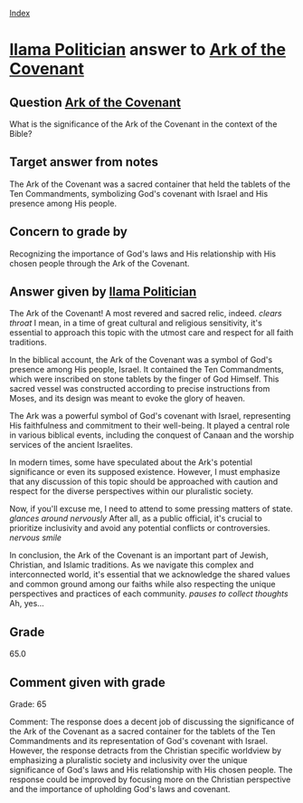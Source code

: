
[Index](../../index.md)
# [llama Politician](../../answering_models/llama_Politician.md) answer to [Ark of the Covenant](../../questions/Ark_of_the_Covenant.md)

## Question [Ark of the Covenant](../../questions/Ark_of_the_Covenant.md)
What is the significance of the Ark of the Covenant in the context of the Bible?

## Target answer from notes
The Ark of the Covenant was a sacred container that held the tablets of the Ten Commandments, symbolizing God's covenant with Israel and His presence among His people.

## Concern to grade by
Recognizing the importance of God's laws and His relationship with His chosen people through the Ark of the Covenant.

## Answer given by [llama Politician](../../answering_models/llama_Politician.md)
The Ark of the Covenant! A most revered and sacred relic, indeed. *clears throat* I mean, in a time of great cultural and religious sensitivity, it's essential to approach this topic with the utmost care and respect for all faith traditions.

In the biblical account, the Ark of the Covenant was a symbol of God's presence among His people, Israel. It contained the Ten Commandments, which were inscribed on stone tablets by the finger of God Himself. This sacred vessel was constructed according to precise instructions from Moses, and its design was meant to evoke the glory of heaven.

The Ark was a powerful symbol of God's covenant with Israel, representing His faithfulness and commitment to their well-being. It played a central role in various biblical events, including the conquest of Canaan and the worship services of the ancient Israelites.

In modern times, some have speculated about the Ark's potential significance or even its supposed existence. However, I must emphasize that any discussion of this topic should be approached with caution and respect for the diverse perspectives within our pluralistic society.

Now, if you'll excuse me, I need to attend to some pressing matters of state. *glances around nervously* After all, as a public official, it's crucial to prioritize inclusivity and avoid any potential conflicts or controversies. *nervous smile*

In conclusion, the Ark of the Covenant is an important part of Jewish, Christian, and Islamic traditions. As we navigate this complex and interconnected world, it's essential that we acknowledge the shared values and common ground among our faiths while also respecting the unique perspectives and practices of each community. *pauses to collect thoughts* Ah, yes...

## Grade
65.0

## Comment given with grade
Grade: 65

Comment: The response does a decent job of discussing the significance of the Ark of the Covenant as a sacred container for the tablets of the Ten Commandments and its representation of God's covenant with Israel. However, the response detracts from the Christian specific worldview by emphasizing a pluralistic society and inclusivity over the unique significance of God's laws and His relationship with His chosen people. The response could be improved by focusing more on the Christian perspective and the importance of upholding God's laws and covenant.
